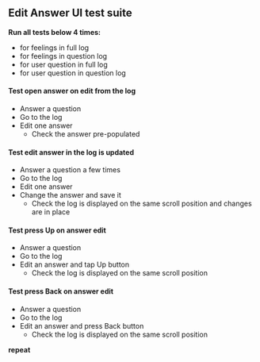 ## Edit Answer UI test suite

**Run all tests below 4 times:**
- for feelings in full log
- for feelings in question log
- for user question in full log
- for user question in question log

#### Test open answer on edit from the log
- Answer a question
- Go to the log
- Edit one answer
    - Check the answer pre-populated

#### Test edit answer in the log is updated
- Answer a question a few times
- Go to the log
- Edit one answer
- Change the answer and save it
    - Check the log is displayed on the same scroll position and changes are in place

#### Test press Up on answer edit
- Answer a question
- Go to the log
- Edit an answer and tap Up button
    - Check the log is displayed on the same scroll position

#### Test press Back on answer edit
- Answer a question
- Go to the log
- Edit an answer and press Back button
    - Check the log is displayed on the same scroll position

**repeat**